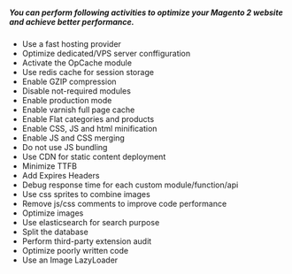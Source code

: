 ##### *You can perform following activities to optimize your Magento 2 website and achieve better performance.* #####

* Use a fast hosting provider
* Optimize dedicated/VPS server conffiguration
* Activate the OpCache module
* Use redis cache for session storage
* Enable GZIP compression
* Disable not-required modules
* Enable production mode
* Enable varnish full page cache
* Enable Flat categories and products
* Enable CSS, JS and html minification
* Enable JS and CSS merging
* Do not use JS bundling
* Use CDN for static content deployment
* Minimize TTFB
* Add Expires Headers
* Debug response time for each custom module/function/api
* Use css sprites to combine images
* Remove js/css comments to improve code performance
* Optimize images
* Use elasticsearch for search purpose
* Split the database
* Perform third-party extension audit
* Optimize poorly written code
* Use an Image LazyLoader

